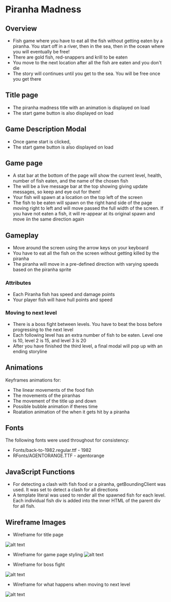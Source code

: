 # Piranha Madness 

## Overview 
* Fish game where you have to eat all the fish without getting eaten by a piranha. You start off in a river, then in the sea, then in the ocean where you will eventually be free! 
* There are gold fish, red-snappers and krill to be eaten 
* You move to the next location after all the fish are eaten and you don't die 
* The story will continues until you get to the sea. You will be free once you get there 

## Title page 
* The piranha madness title with an animation is displayed on load
* The start game button is also displayed on load
  
## Game Description Modal
* Once game start is clicked, 
* The start game button is also displayed on load

## Game page 
* A stat bar at the bottom of the page will show the current level, health, number of fish eaten, and the name of the chosen fish
* The will be a live message bar at the top showing giving update messages, so keep and eye out for them!
* Your fish will spawn at a location on the top left of the screen
* The fish to be eaten will spawn on the right hand side of the page moving right to left and will move passed the full width of the screen. If you have not eaten a fish, it will re-appear at its original spawn and move iin the same direction again
 
## Gameplay
* Move around the screen using the arrow keys on your keyboard
* You have to eat all the fish on the screen without getting killed by the piranha
* The piranha will move in a pre-defined direction with varying speeds based on the piranha sprite

### Attributes 
* Each Piranha fish has speed and damage points 
* Your player fish will have hull points and speed 

### Moving to next level 
* There is a boss fight between levels. You have to beat the boss before progressing to the next level
* Each following level has an extra number of fish to be eaten. Level one is 10, level 2 is 15, and level 3 is 20
* After you have finished the third level, a final modal will pop up with an ending storyline

## Animations  
Keyframes animations for: 
* The linear movements of the food fish
* The movements of the piranhas
* The movement of the title up and down
* Possible bubble animation if theres time
* Roatation animation of the when it gets hit by a piranha

## Fonts
The following fonts were used throughout for consistency:
* Fonts/back-to-1982.regular.ttf - 1982
* RFonts/AGENTORANGE.TTF - agentorange

## JavaScript Functions
* For detecting a clash with fish food or a piranha, getBoundingClient was used. It was set to detect a clash for all directions
* A template literal was used to render all the spawned fish for each level. Each individual fish div is added into the inner HTML of the parent div for all fish.


## Wireframe Images

* Wireframe for title page

![alt text](https://github.com/petermc87/project_1_piranha_madness/blob/main/images/Piranha%20Madness%20Wireframe_1.jpg)

* Wireframe for game page styling
![alt text](https://github.com/petermc87/project_1_piranha_madness/blob/main/images/Piranha%20Madness%20Wireframe_2.jpg)


* Wireframe for boss fight

![alt text](https://github.com/petermc87/project_1_piranha_madness/blob/main/images/Piranha%20Madness%20Wireframe_3.jpg)

* Wireframe for what happens when moving to next level

![alt text](https://github.com/petermc87/project_1_piranha_madness/blob/main/images/Piranha%20Madness%20Wireframe_4.jpg)



